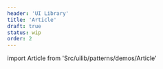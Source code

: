 ```yaml
---
header: 'UI Library'
title: 'Article'
draft: true
status: wip
order: 2
---
```


<!--
  ATTENTION: This file is auto generated by using "makeDemosFactory".
  Do not change the content!
-->

import Article from 'Src/uilib/patterns/demos/Article'

<Article />
